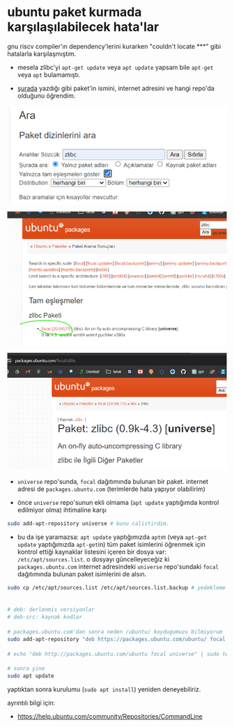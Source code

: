 

# ubuntu paket kurmada karşılaşılabilecek hata'lar

gnu riscv compiler'ın dependency'lerini kurarken "couldn't locate ***" gibi hatalarla karşılaşmıştım.


  - mesela zlibc'yi `apt-get update` veya `apt update` yapsam bile `apt-get` veya `apt` bulamamıştı.


  - [şurada](https://askubuntu.com/questions/378558/unable-to-locate-package-while-trying-to-install-packages-with-apt#:~:text=First%2C%20check%20if%20the%20package%20actually%20does%20exist%3A) yazdığı gibi paket'in ismini, internet adresini ve hangi repo'da olduğunu öğrendim.
  
  ![](resimler/paket-arama-1.png)

  ![](resimler/paket-arama-2.png)
  
  ![](resimler/paket-arama-3.png)

  - `universe` repo'sunda, `focal` dağıtımında bulunan bir paket. internet adresi de `packages.ubuntu.com` (terimlerde hata yapıyor olabilirim)
  
  - önce `universe` repo'sunun ekli olmama (`apt update` yaptığımda kontrol edilmiyor olma) ihtimaline karşı 
```bash
sudo add-apt-repository universe # bunu calistirdim.
```

  - bu da işe yaramazsa: `apt update` yaptığımızda `apt`ın (veya `apt-get update` yaptığımızda `apt-get`in) tüm paket isimlerini öğrenmek için kontrol ettiği kaynaklar listesini içeren bir dosya var: `/etc/apt/sources.list`. o dosyayı güncelleyeceğiz ki `packages.ubuntu.com` internet adresindeki `universe` repo'sundaki `focal` dağıtımında bulunan paket isimlerini de alsın. 

```bash
sudo cp /etc/apt/sources.list /etc/apt/sources.list.backup # yedekleme


# deb: derlenmis versiyonlar
# deb-src: kaynak kodlar

# packages.ubuntu.com'dan sonra neden /ubuntu/ koydugumuzu bilmiyorum
sudo add-apt-repository "deb https://packages.ubuntu.com/ubuntu/ focal universe"

# echo "deb http://packages.ubuntu.com/ubuntu focal universe" | sudo tee -a /etc/apt/sources.list

# sonra yine 
sudo apt update

```

yaptıktan sonra kurulumu (`sudo apt install`) yeniden deneyebiliriz.



ayrıntılı bilgi için:

- https://help.ubuntu.com/community/Repositories/CommandLine

